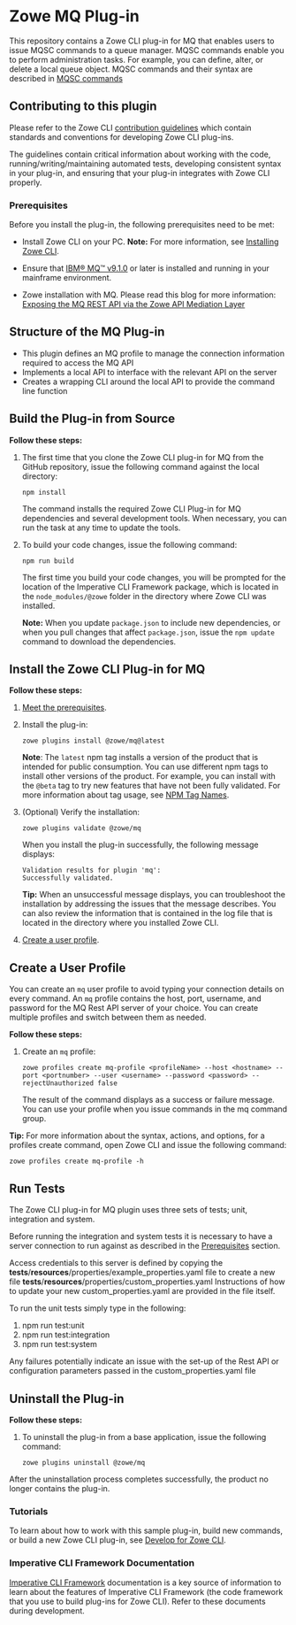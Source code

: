 # Zowe MQ Plug-in
This repository contains a Zowe CLI plug-in for MQ that enables users to issue MQSC commands to a queue manager. 
MQSC commands enable you to perform administration tasks. For example, you can define, alter, or delete a local queue object. MQSC commands and their syntax are described in [MQSC commands](https://www.ibm.com/support/knowledgecenter/en/SSFKSJ_9.1.0/com.ibm.mq.ref.adm.doc/q085130_.htm) 

## Contributing to this plugin 
Please refer to the Zowe CLI [contribution guidelines](CONTRIBUTING.md) which contain standards and conventions for developing Zowe CLI plug-ins. 

The guidelines contain critical information about working with the code, running/writing/maintaining automated tests, developing consistent syntax in your plug-in, and ensuring that your plug-in integrates with Zowe CLI properly.

### Prerequisites
Before you install the plug-in, the following prerequisites need to be met:
* Install Zowe CLI on your PC.
   **Note:** For more information, see [Installing Zowe CLI](https://zowe.github.io/docs-site/latest/user-guide/cli-installcli.html).

* Ensure that [IBM® MQ™ v9.1.0](https://www.ibm.com/support/knowledgecenter/en/SSFKSJ_9.1.0/com.ibm.mq.sce.doc/q121910_.htm) or later is installed and running in your mainframe environment.

* Zowe installation with MQ. Please read this blog for more information: [Exposing the MQ REST API via the Zowe API Mediation Layer](https://developer.ibm.com/messaging/2019/05/17/exposing-the-mq-rest-api-via-the-zowe-api-mediation-layer/)

## Structure of the MQ Plug-in
- This plugin defines an MQ profile to manage the connection information required to access the MQ API
- Implements a local API to interface with the relevant API on the server
- Creates a wrapping CLI around the local API to provide the command line function

## Build the Plug-in from Source
**Follow these steps:**
1. The first time that you clone the Zowe CLI plug-in for MQ from the GitHub repository, issue the following command against the local directory:

    ```
    npm install
    ```
    The command installs the required Zowe CLI Plug-in for MQ dependencies and several development tools. When necessary, you can run the task at any time to update the tools.

2. To build your code changes, issue the following command:

    ```
    npm run build
    ```

    The first time you build your code changes, you will be prompted for the location of the Imperative CLI Framework package, which is located in the `node_modules/@zowe` folder in the directory where Zowe CLI was installed.

    **Note:** When you update `package.json` to include new dependencies, or when you pull changes that affect `package.json`, issue the `npm update` command to download the dependencies.

## Install the Zowe CLI Plug-in for MQ

**Follow these steps:**

1.  [Meet the prerequisites](#prerequisites).

2.  Install the plug-in:
    ```
    zowe plugins install @zowe/mq@latest
    ``` 
    
    **Note**: The `latest` npm tag installs a version of the product that is intended for public consumption. You can use different npm tags to install other versions of the product. For example, you can install with the `@beta` tag to try new features that have not been fully validated. For more information about tag usage, see [NPM Tag Names](https://github.com/zowe/zowe-cli/blob/master/docs/MaintainerVersioning.md#npm-tag-names).
    
3.  (Optional) Verify the installation:
    ```
    zowe plugins validate @zowe/mq
    ```
    When you install the plug-in successfully, the following message displays:
    ```
    Validation results for plugin 'mq':
    Successfully validated.
    ``` 
    **Tip:** When an unsuccessful message displays, you can troubleshoot the installation by addressing the issues that the message describes. You can also review the information that is contained in the log file that is located in the directory where you installed Zowe CLI.  

4.  [Create a user profile](#create-a-user-profile).

## Create a User Profile
You can create an `mq` user profile to avoid typing your connection details on every command. An `mq` profile contains the host, port, username, and password for the MQ Rest API server of your choice. You can create multiple profiles and switch between them as needed.

**Follow these steps:**
1.  Create an `mq` profile: 
    ```
    zowe profiles create mq-profile <profileName> --host <hostname> --port <portnumber> --user <username> --password <password> --rejectUnauthorized false

    ```
    The result of the command displays as a success or failure message. You can use your profile when you issue commands in the mq command group.

**Tip:** For more information about the syntax, actions, and options, for a profiles create command, open Zowe CLI and issue the following command:

```
zowe profiles create mq-profile -h
```

## Run Tests
The Zowe CLI plug-in for MQ plugin uses three sets of tests; unit, integration and system.

Before running the integration and system tests it is necessary to have a server connection to run against as described in the [Prerequisites](#prerequisites) section.

Access credentials to this server is defined by copying the __tests__/__resources__/properties/example_properties.yaml file to create a new file __tests__/__resources__/properties/custom_properties.yaml
Instructions of how to update your new custom_properties.yaml are provided in the file itself.

 To run the unit tests simply type in the following:
1. npm run test:unit
2. npm run test:integration
3. npm run test:system

Any failures potentially indicate an issue with the set-up of the Rest API or configuration parameters passed in the custom_properties.yaml file

## Uninstall the Plug-in

**Follow these steps:**
1.  To uninstall the plug-in from a base application, issue the following command:
    ```
    zowe plugins uninstall @zowe/mq
    ```
After the uninstallation process completes successfully, the product no longer contains the plug-in. 


### Tutorials
To learn about how to work with this sample plug-in, build new commands, or build a new Zowe CLI plug-in, see [Develop for Zowe CLI](https://zowe.github.io/docs-site/latest/extend/extend-cli/cli-devTutorials.html).

### Imperative CLI Framework Documentation
[Imperative CLI Framework](https://github.com/zowe/imperative/wiki) documentation is a key source of information to learn about the features of Imperative CLI Framework (the code framework that you use to build plug-ins for Zowe CLI). Refer to these documents during development. 



